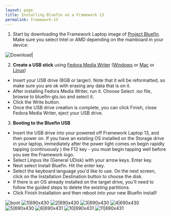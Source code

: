 ```yaml
---
layout: page
title: Installing Bluefin on a Framework 13
permalink: framework-13
---
```


1. Start by downloading the Framework Laptop image of [Project Bluefin](https://projectbluefin.io/). Make sure you select Intel or AMD depending on the mainboard in your device:

![Download|](https://canada1.discourse-cdn.com/free1/uploads/univeral_blue/original/2X/4/43a5463997f19604e00386a8e050c90e711bf9de.png)

2. **Create a USB stick** using [Fedora Media Writer](https://docs.fedoraproject.org/en-US/fedora/latest/preparing-boot-media/#_on_windows) ([Windows](https://fedoraproject.org/fmw/FedoraMediaWriter-win32-latest.exe) or [Mac](https://fedoraproject.org/fmw/FedoraMediaWriter-osx-latest.dmg) or [Linux](https://flathub.org/apps/org.fedoraproject.MediaWriter))

  * Insert your USB drive (8GB or larger). Note that it will be reformatted, so make sure you are ok with erasing any data that is on it.
  * After installing Fedora Media Writer, run it. Choose Select .iso file, browse to bluefin-gts.iso and select it.
* Click the Write button.
 * Once the USB drive creation is complete, you can click Finish, close Fedora Media Writer, eject your USB drive.

3. **Booting to the Bluefin USB**

* Insert the USB drive into your powered off Framework Laptop 13, and then power on. If you have an existing OS installed on the Storage drive in your laptop, immediately after the power light comes on begin rapidly tapping (continuously ) the F12 key - you must begin tapping well before you see the Framework logo.
* Select Linpus lite (General UDisk) with your arrow keys. Enter key.
* Next select Install Bluefin. Hit the enter key.
* Select the keyboard language you'd like to use. On the next screen, click on the Installation Destination button to choose the disk.
* If there is an OS already installed on the target drive, you'll need to follow the guided steps to delete the existing partitions. 
* Click Finish Installation and then reboot into your new Bluefin install!

![boot](https://canada1.discourse-cdn.com/free1/uploads/univeral_blue/original/2X/3/30ffe07e3b4fe394aaad6e11e862d42f894048b1.jpeg)
![1|690x430](https://canada1.discourse-cdn.com/free1/uploads/univeral_blue/original/2X/f/f91ad07482c526bfa3af0af8a3a0224a3455bf93.jpeg)
![2|690x430](https://canada1.discourse-cdn.com/free1/uploads/univeral_blue/original/2X/8/8d6be23be14f40335a5cf7126ba6a2a831666ec7.jpeg)
![3|690x430](https://canada1.discourse-cdn.com/free1/uploads/univeral_blue/original/2X/e/e397dc21974f924fd59e23b19a68c497b1525afd.png)
![4|690x430](https://canada1.discourse-cdn.com/free1/uploads/univeral_blue/original/2X/6/66fa43fe0c188b4e8b656e29502d1293cfc5df7d.png)
![5|690x430](https://canada1.discourse-cdn.com/free1/uploads/univeral_blue/original/2X/8/8f9a6cd5d75bc4ecc2ad60e0e466596a1ce488d5.jpeg)
![6|690x431](https://canada1.discourse-cdn.com/free1/uploads/univeral_blue/original/2X/f/fa60672f8cf1cee3934430290a07c16e94dbe242.jpeg)
![10|690x431](https://canada1.discourse-cdn.com/free1/uploads/univeral_blue/original/2X/3/3dc208b640503f2bd0cb5c0075745250a05c31ef.jpeg)
![11|690x431](https://canada1.discourse-cdn.com/free1/uploads/univeral_blue/original/2X/4/4951129c62cc71d6d35ea339b56580ec0cbcc456.jpeg)

